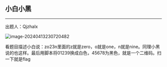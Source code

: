 ## 小白小黑

***

出题人：Qjzhalx

![image-20240413230720482](C:\Users\26272\AppData\Roaming\Typora\typora-user-images\image-20240413230720482.png)

看题目描述小白说：zo23n里面的z就是zero，o就是one，n就是nine。同理小黑说的也这样。最后用脚本将01239换成白色，45678为黑色，就是一个二维码。扫一下就是flag





